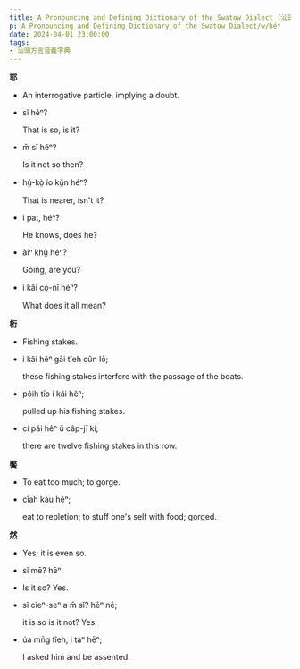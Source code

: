 ```yaml
---
title: A Pronouncing and Defining Dictionary of the Swatow Dialect (汕頭方言音義字典) / héⁿ
p: A_Pronouncing_and_Defining_Dictionary_of_the_Swatow_Dialect/w/héⁿ
date: 2024-04-01 23:00:00
tags: 
- 汕頭方言音義字典
---
```



**耶**
- An interrogative particle, implying a doubt.

- sĭ héⁿ?

  That is so, is it?

- m̄ sĭ héⁿ?

  Is it not so then?

- hṳ́-kò̤ ío kṳ̆n héⁿ?

  That is nearer, isn't it?

- i pat, héⁿ?

  He knows, does he?

- àiⁿ khṳ̀ héⁿ?

  Going, are you?

- i kâi cò̤-nî héⁿ?

  What does it all mean?

**桁**
- Fishing stakes.

- i kâi hêⁿ gāi tîeh cûn lō;

  these fishing stakes interfere with the passage of the boats.

- pôih tīo i kâi hêⁿ;

  pulled up his fishing stakes.

- cí pâi hêⁿ ŭ câp-jī ki;

  there are twelve fishing stakes in this row.

**饜**
- To eat too much; to gorge.

- cîah kàu hêⁿ;

  eat to repletion; to stuff one's self with food; gorged.

**然**
- Yes; it is even so.

- sĭ mē? hēⁿ.

- Is it so? Yes.

- sĭ cìeⁿ-seⁿ a m̄ sĭ? hēⁿ nē;

  it is so is it not? Yes.

- úa mn̄g tîeh, i tàⁿ hēⁿ;

  I asked him and be assented.